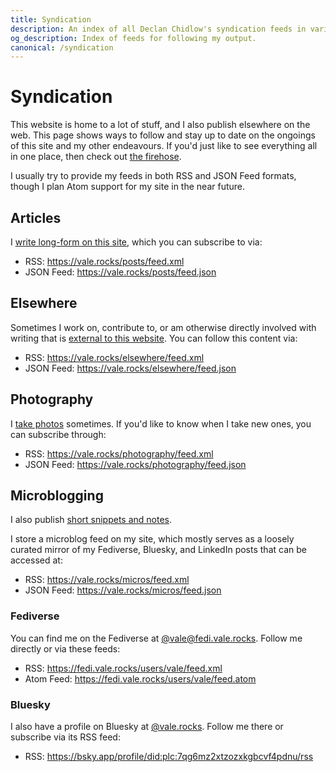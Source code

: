 ```yaml
---
title: Syndication
description: An index of all Declan Chidlow's syndication feeds in various formats, including RSS, JSON Feed, and Atom, that users can subscribe to for easy subscription and updates. Also includes social media profiles for those inclined.
og_description: Index of feeds for following my output.
canonical: /syndication
---
```


<h1 class="section" data-pagefind-filter="Content Type:Page">Syndication</h1>

<div class="readable-width">

This website is home to a lot of stuff, and I also publish elsewhere on the web. This page shows ways to follow and stay up to date on the ongoings of this site and my other endeavours. If you'd just like to see everything all in one place, then check out [the firehose](/firehose).

I usually try to provide my feeds in both RSS and JSON Feed formats, though I plan Atom support for my site in the near future.

## Articles

I [write long-form on this site](/posts), which you can subscribe to via:

- RSS: <https://vale.rocks/posts/feed.xml>
- JSON Feed: <https://vale.rocks/posts/feed.json>

## Elsewhere

Sometimes I work on, contribute to, or am otherwise directly involved with writing that is [external to this website](/elsewhere). You can follow this content via:

- RSS: <https://vale.rocks/elsewhere/feed.xml>
- JSON Feed: <https://vale.rocks/elsewhere/feed.json>

## Photography

I [take photos](/photography) sometimes. If you'd like to know when I take new ones, you can subscribe through:

- RSS: <https://vale.rocks/photography/feed.xml>
- JSON Feed: <https://vale.rocks/photography/feed.json>

## Microblogging

I also publish [short snippets and notes](/micros).

I store a microblog feed on my site, which mostly serves as a loosely curated mirror of my Fediverse, Bluesky, and LinkedIn posts that can be accessed at:

- RSS: <https://vale.rocks/micros/feed.xml>
- JSON Feed: <https://vale.rocks/micros/feed.json>

### Fediverse

You can find me on the Fediverse at [@vale@fedi.vale.rocks](https://fedi.vale.rocks/vale). Follow me directly or via these feeds:

- RSS: <https://fedi.vale.rocks/users/vale/feed.xml>
- Atom Feed: <https://fedi.vale.rocks/users/vale/feed.atom>

### Bluesky

I also have a profile on Bluesky at [@vale.rocks](https://bsky.app/profile/vale.rocks). Follow me there or subscribe via its RSS feed:

- RSS: <https://bsky.app/profile/did:plc:7qg6mz2xtzozxkgbcvf4pdnu/rss>

</div>

